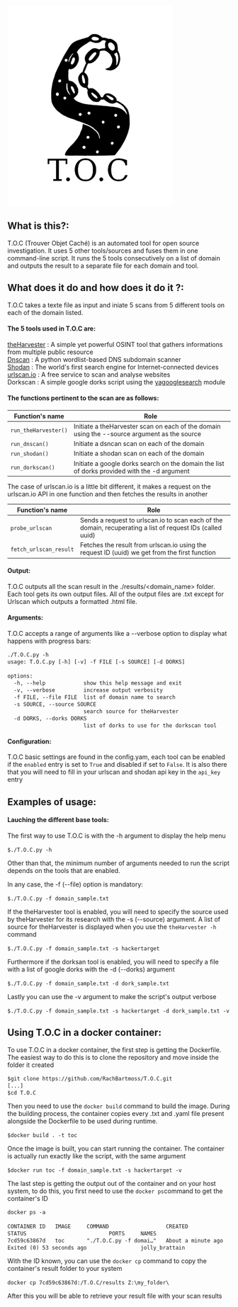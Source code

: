 ![logo](https://github.com/RachBartmoss/T.O.C/blob/main/T.O.C_logo.png)    

## What is this?:

T.O.C (Trouver Objet Caché) is an automated tool for open source investigation. It uses 5 other tools/sources and fuses them in one command-line script. It runs the 5 tools consecutively on a list of domain and outputs the result to a separate file for each domain and tool.

## What does it do and how does it do it ?:

T.O.C takes a texte file as input and iniate 5 scans from 5 different tools on each of the domain listed.

#### The 5 tools used in T.O.C are:

[theHarvester](https://github.com/laramies/theHarvester) : A simple yet powerful OSINT tool that gathers informations from multiple public resource  
[Dnscan](https://github.com/rbsec/dnscan) : A python wordlist-based DNS subdomain scanner  
[Shodan](https://www.shodan.io/) : The world's first search engine for Internet-connected devices  
[urlscan.io](https://urlscan.io/) : A free service to scan and analyse websites  
Dorkscan : A simple google dorks script using the [yagooglesearch](https://github.com/opsdisk/yagooglesearch) module


#### The functions pertinent to the scan are as follows:

|Function's name|Role|
|---------------|----|
|`run_theHarvester()`|Initiate a theHarvester scan on each of the domain using the --source argument as the source|
|`run_dnscan()`|Initiate a dsncan scan on each of the domain|
|`run_shodan()`|Initiate a shodan scan on each of the domain|
|`run_dorkscan()`|Initiate a google dorks search on the domain the list of dorks provided with the -d argument|

The case of urlscan.io is a little bit different, it makes a request on the urlscan.io API in one function and then fetches the results in another


|Function's name|Role|
|---------------|----|
|`probe_urlscan`|Sends a request to urlscan.io to scan each of the domain, recuperating a list of request IDs (called uuid)|
|`fetch_urlscan_result`|Fetches the result from urlscan.io using the request ID (uuid) we get from the first function|

#### Output:

T.O.C outputs all the scan result in the ./results/<domain_name> folder. Each tool gets its own output files. All of the output files are .txt
except for Urlscan which outputs a formatted .html file.




#### Arguments:

T.O.C accepts a range of arguments like a --verbose option to display what happens with progress bars:

  ```
  ./T.O.C.py -h
  usage: T.O.C.py [-h] [-v] -f FILE [-s SOURCE] [-d DORKS]

  options:
    -h, --help            show this help message and exit
    -v, --verbose         increase output verbosity
    -f FILE, --file FILE  list of domain name to search
    -s SOURCE, --source SOURCE
                          search source for theHarvester
    -d DORKS, --dorks DORKS
                          list of dorks to use for the dorkscan tool
  ```                        

#### Configuration:

T.O.C basic settings are found in the config.yam, each tool can be enabled if the `enabled` entry is set to `True` and disabled if set to `False`.
It is also there that you will need to fill in your urlscan and shodan api key in the `api_key` entry


## Examples of usage:

#### Lauching the different base tools:

The first way to use T.O.C is with the -h argument to display the help menu

  `$./T.O.C.py -h`

Other than that, the minimum number of arguments needed to run the script depends on the tools that are enabled.

In any case, the -f (--file) option  is mandatory:

  `$./T.O.C.py -f domain_sample.txt`

If the theHarvester tool is enabled, you will need to specify the source used by theHarvester for its research with the -s (--source) argument.
A list of source for theHarvester is displayed when you use the `theHarvester -h` command

  `$./T.O.C.py -f domain_sample.txt -s hackertarget`

Furthermore if the dorksan tool is enabled, you will need to specify a file with a list of google dorks with the -d (--dorks) argument

  `$./T.O.C.py -f domain_sample.txt -d dork_sample.txt`

Lastly you can use the -v argument to make the script's output verbose

  `$./T.O.C.py -f domain_sample.txt -s hackertarget -d dork_sample.txt -v`

## Using T.O.C in a docker container:

To use T.O.C in a docker container, the first step is getting the Dockerfile. The easiest way to do this is to clone the repository and move inside the
folder it created

```
$git clone https://github.com/RachBartmoss/T.O.C.git
[...]
$cd T.O.C
```

Then you need to use the `docker build` command to build the image. During the building process, the container copies every .txt and .yaml file 
present alongside the Dockerfile to be used during runtime.

`$docker build . -t toc`

Once the image is built, you can start running the container. The container is actually run exactly like the script, with the same argument

`$docker run toc -f domain_sample.txt -s hackertarget -v`

The last step is getting the output out of the container and on your host system, to do this, you first need to use the `docker ps`command to get the 
container's ID

```
docker ps -a

CONTAINER ID   IMAGE     COMMAND                  CREATED              STATUS                          PORTS     NAMES
7cd59c63867d   toc       "./T.O.C.py -f domai…"   About a minute ago   Exited (0) 53 seconds ago                 jolly_brattain
```

With the ID known, you can use the `docker cp` command to copy the container's result folder to your system

`docker cp 7cd59c63867d:/T.O.C/results Z:\my_folder\`

After this you will be able to retrieve your result file with your scan results
